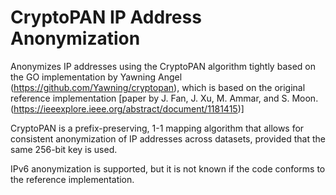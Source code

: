 <h1>CryptoPAN IP Address Anonymization</h1>

Anonymizes IP addresses using the CryptoPAN algorithm tightly based on the GO implementation by Yawning Angel (https://github.com/Yawning/cryptopan), which is based on the original reference implementation [paper by J. Fan, J. Xu, M. Ammar, and S. Moon. (https://ieeexplore.ieee.org/abstract/document/1181415)]

CryptoPAN is a prefix-preserving, 1-1 mapping algorithm that allows for consistent anonymization of IP addresses across datasets, provided that the same 256-bit key is used. 

IPv6 anonymization is supported, but it is not known if the code conforms to the reference implementation. 

